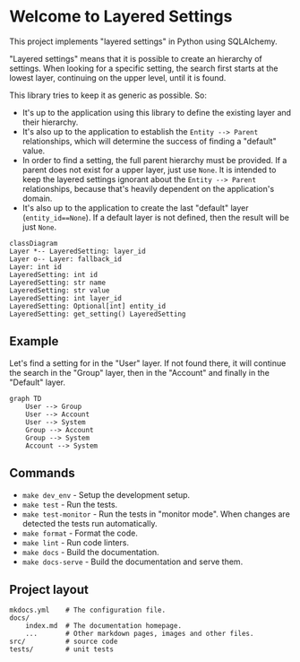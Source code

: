 # Welcome to Layered Settings

This project implements "layered settings" in Python using SQLAlchemy.

"Layered settings" means that it is possible to create an hierarchy of settings.
When looking for a specific setting, the search first starts at the lowest layer,
continuing on the upper level, until it is found.

This library tries to keep it as generic as possible. So:

- It's up to the application using this library to define the existing layer and their
  hierarchy.
- It's also up to the application to establish the `Entity --> Parent` relationships,
  which will determine the success of finding a "default" value.
- In order to find a setting, the full parent hierarchy must be provided. If a parent
  does not exist for a upper layer, just use `None`. It is intended to keep the layered
  settings ignorant about the `Entity --> Parent` relationships, because that's heavily
  dependent on the application's domain.
- It's also up to the application to create the last "default" layer (`entity_id==None`).
  If a default layer is not defined, then the result will be just `None`.

```mermaid
classDiagram
Layer *-- LayeredSetting: layer_id
Layer o-- Layer: fallback_id
Layer: int id
LayeredSetting: int id
LayeredSetting: str name
LayeredSetting: str value
LayeredSetting: int layer_id
LayeredSetting: Optional[int] entity_id
LayeredSetting: get_setting() LayeredSetting
```

## Example

Let's find a setting for in the "User" layer. If not found there, it will continue
the search in the "Group" layer, then in the "Account" and finally in the "Default"
layer.

```mermaid
graph TD
    User --> Group
    User --> Account
    User --> System
    Group --> Account
    Group --> System
    Account --> System
```

## Commands

- `make dev_env` - Setup the development setup.
- `make test` - Run the tests.
- `make test-monitor` - Run the tests in "monitor mode". When changes are detected the
  tests run automatically.
- `make format` - Format the code.
- `make lint` - Run code linters.
- `make docs` - Build the documentation.
- `make docs-serve` - Build the documentation and serve them.

## Project layout

    mkdocs.yml    # The configuration file.
    docs/
        index.md  # The documentation homepage.
        ...       # Other markdown pages, images and other files.
    src/          # source code
    tests/        # unit tests
